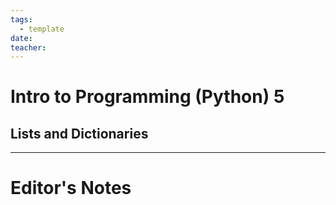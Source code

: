 ```yaml
---
tags:
  - template
date: 
teacher:
---
```

# Intro to Programming (Python) 5

## Lists and Dictionaries

----------------------------------------------------------------
# Editor's Notes